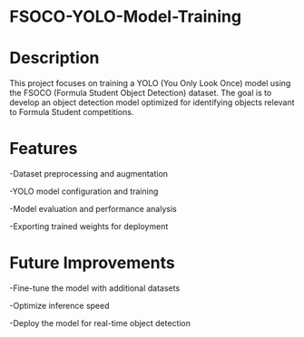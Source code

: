 # FSOCO-YOLO-Model-Training

# Description

This project focuses on training a YOLO (You Only Look Once) model using the FSOCO (Formula Student Object Detection) dataset. The goal is to develop an object detection model optimized for identifying objects relevant to Formula Student competitions.

# Features

  -Dataset preprocessing and augmentation

  -YOLO model configuration and training

  -Model evaluation and performance analysis

  -Exporting trained weights for deployment

# Future Improvements

  -Fine-tune the model with additional datasets

  -Optimize inference speed

  -Deploy the model for real-time object detection
